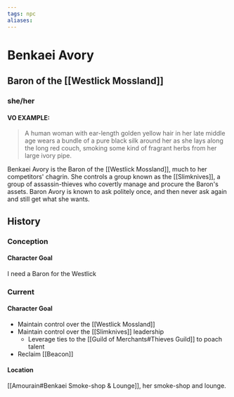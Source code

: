 ```yaml
---
tags: npc
aliases:
---
```

# Benkaei Avory 
## Baron of the [[Westlick Mossland]]
### she/her
#### VO EXAMPLE:

> A human woman with ear-length golden yellow hair in her late middle age wears a bundle of a pure black silk around her as she lays along the long red couch, smoking some kind of fragrant herbs from her large ivory pipe.

Benkaei Avory is the Baron of the [[Westlick Mossland]], much to her competitors' chagrin. She controls a group known as the [[Slimknives]], a group of assassin-thieves who covertly manage and procure the Baron's assets. Baron Avory is known to ask politely once, and then never ask again and still get what she wants.

## History
### Conception
#### Character Goal
I need a Baron for the Westlick
### Current
#### Character Goal
- Maintain control over the [[Westlick Mossland]]
- Maintain control over the [[Slimknives]] leadership
	- Leverage ties to the [[Guild of Merchants#Thieves Guild]] to poach talent
- Reclaim [[Beacon]]
#### Location
[[Amourain#Benkaei Smoke-shop & Lounge]], her smoke-shop and lounge.